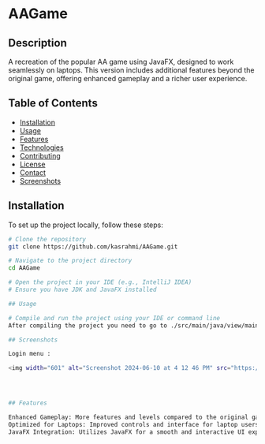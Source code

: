 # AAGame

## Description

A recreation of the popular AA game using JavaFX, designed to work seamlessly on laptops. This version includes additional features beyond the original game, offering enhanced gameplay and a richer user experience.

## Table of Contents

- [Installation](#installation)
- [Usage](#usage)
- [Features](#features)
- [Technologies](#technologies)
- [Contributing](#contributing)
- [License](#license)
- [Contact](#contact)
- [Screenshots](#screenshots)

## Installation

To set up the project locally, follow these steps:

```bash
# Clone the repository
git clone https://github.com/kasrahmi/AAGame.git

# Navigate to the project directory
cd AAGame

# Open the project in your IDE (e.g., IntelliJ IDEA)
# Ensure you have JDK and JavaFX installed

## Usage

# Compile and run the project using your IDE or command line
After compiling the project you need to go to ./src/main/java/view/mainMenu and run the MainMenu and the application start on your computer.

## Screenshots

Login menu :

<img width="601" alt="Screenshot 2024-06-10 at 4 12 46 PM" src="https://github.com/kasrahmi/AAGame/assets/119696431/656d6ce8-30f2-456a-b4d0-eb29a25a393d">




## Features

Enhanced Gameplay: More features and levels compared to the original game.
Optimized for Laptops: Improved controls and interface for laptop users.
JavaFX Integration: Utilizes JavaFX for a smooth and interactive UI experience.




